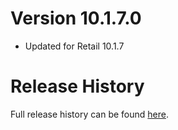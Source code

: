# Version 10.1.7.0

* Updated for Retail 10.1.7

# Release History

Full release history can be found [here](https://github.com/kstange/MasqueBlizzInv/wiki/Release-Notes).

